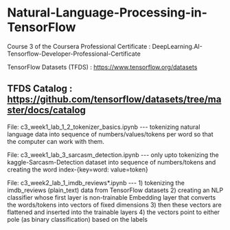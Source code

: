 # Natural-Language-Processing-in-TensorFlow
Course 3 of the Coursera Professional Certificate : DeepLearning.AI-Tensorflow-Developer-Professional-Certificate

TensorFlow Datasets (TFDS) : https://www.tensorflow.org/datasets

TFDS Catalog : https://github.com/tensorflow/datasets/tree/master/docs/catalog
-----------------------------------------------------------------------------------------------------------------------------------
File: c3_week1_lab_1_2_tokenizer_basics.ipynb --- tokenizing natural language data into sequence of numbers/values/tokens per word so that the computer can work with them.

File: c3_week1_lab_3_sarcasm_detection.ipynb --- only upto tokenizing the kaggle-Sarcasm-Detection dataset into sequence of numbers/tokens and creating the word index-{key=word: value=token}

File: c3_week2_lab_1_imdb_reviews*.ipynb --- 1) tokenizing the imdb_reviews (plain_text) data from TensorFlow datasets  2) creating an NLP classifier whose first layer is non-trainable Embedding layer that converts the words/tokens into vectors of fixed dimensions   3) then these vectors are flattened and inserted into the trainable layers   4) the vectors point to either pole (as binary classification) based on the labels
